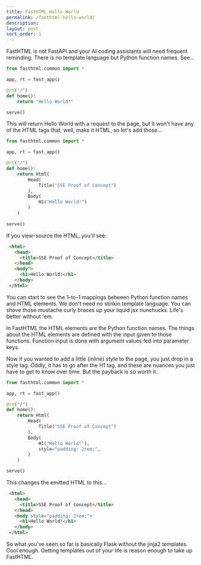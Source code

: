```yaml
---
title: FastHTML Hello World
permalink: /fasthtml-hello-world/
description: 
layout: post
sort_order: 1
---
```


FastHTML is not FastAPI and your AI coding assistants will need frequent
reminding. There is no template language but Python function names. See...

```python
from fasthtml.common import *

app, rt = fast_app()

@rt("/")
def home():
    return "Hello World!"

serve()
```

This will return Hello World with a request to the page, but it won't have any
of the HTML tags that, well, make it HTML, so let's add those...

```python
from fasthtml.common import *

app, rt = fast_app()

@rt("/")
def home():
    return Html(
        Head(
            Title("SSE Proof of Concept")
        ),
        Body(
            H1("Hello World!")
        )
    )

serve()
```

If you view-source the HTML, you'll see:

```html
 <html>
   <head>
     <title>SSE Proof of Concept</title>
   </head>
   <body">
     <h1>Hello World!</h1>
   </body>
 </html>
```

You can start to see the 1-to-1 mappings between Python function names and HTML
elements. We don't need no stinkin template language. You can shove those
mustache curly braces up your liquid jsx nunchucks. Life's better without 'em.

In FastHTML the HTML elements are the Python function names. The things about
the HTML elements are defined with the input given to those functions. Function
input is done with argument values fed into parameter keys.

Now if you wanted to add a little (inline) style to the page, you just drop in a
style tag. Oddly, it has to go after the H1 tag, and these are nuances you just
have to get to know over time. But the payback is so worth it.

```python
from fasthtml.common import *

app, rt = fast_app()

@rt("/")
def home():
    return Html(
        Head(
            Title("SSE Proof of Concept")
        ),
        Body(
            H1("Hello World!"),
            style="padding: 2rem;",
        )
    )

serve()
```

This changes the emitted HTML to this...

```html
 <html>
   <head>
     <title>SSE Proof of Concept</title>
   </head>
   <body style="padding: 2rem;">
     <h1>Hello World!</h1>
   </body>
 </html>
```

So what you've seen so far is basically Flask without the jinja2 templates. Cool
enough. Getting templates out of your life is reason enough to take up FastHTML.


